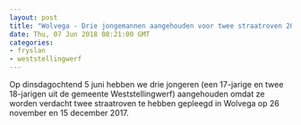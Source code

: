 ```yaml
---
layout: post
title: "Wolvega - Drie jongemannen aangehouden voor twee straatroven 2017"
date: Thu, 07 Jun 2018 08:21:00 GMT
categories: 
- fryslan 
- weststellingwerf 
---
```


Op dinsdagochtend 5 juni hebben we drie jongeren (een 17-jarige en twee 18-jarigen uit de gemeente Weststellingwerf) aangehouden omdat ze worden verdacht twee straatroven te hebben gepleegd in Wolvega op 26 november en 15 december 2017.
